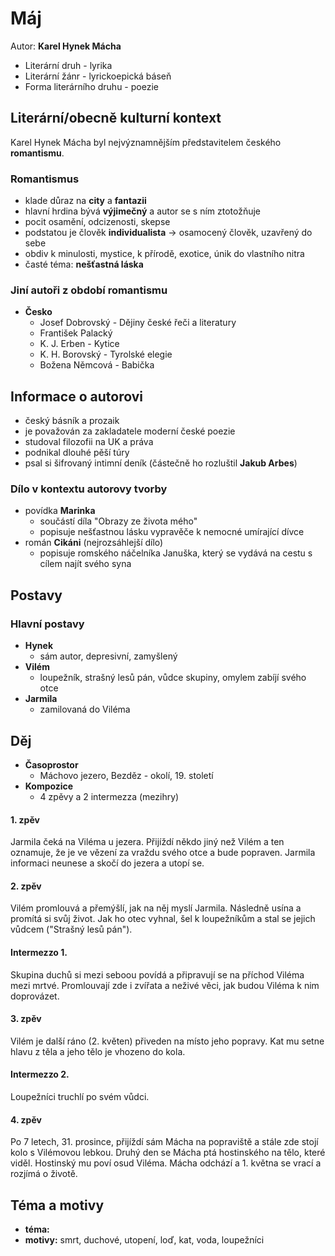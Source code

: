 # Máj

Autor: **Karel Hynek Mácha**

 - Literární druh - lyrika
 - Literární žánr - lyrickoepická báseň
 - Forma literárního druhu - poezie

## Literární/obecně kulturní kontext

Karel Hynek Mácha byl nejvýznamnějším představitelem českého **romantismu**.

### Romantismus
 - klade důraz na **city** a **fantazii**
 - hlavní hrdina bývá **výjimečný** a autor se s ním ztotožňuje
 - pocit osamění, odcizenosti, skepse
 - podstatou je člověk **individualista** -> osamocený člověk, uzavřený do sebe
 - obdiv k minulosti, mystice, k přírodě, exotice, únik do vlastního nitra
 - časté téma: **nešťastná láska**

### Jiní autoři z období romantismu
 - **Česko**
   - Josef Dobrovský - Dějiny české řeči a literatury
   - František Palacký 
   - K. J. Erben - Kytice
   - K. H. Borovský - Tyrolské elegie
   - Božena Němcová - Babička

## Informace o autorovi
 - český básník a prozaik
 - je považován za zakladatele moderní české poezie
 - studoval filozofii na UK a práva
 - podnikal dlouhé pěší túry
 - psal si šifrovaný intimní deník (částečně ho rozluštil **Jakub Arbes**)

### Dílo v kontextu autorovy tvorby
 - povídka **Marinka**
   - součástí díla "Obrazy ze života mého"
   - popisuje nešťastnou lásku vypravěče k nemocné umírající dívce
 - román **Cikáni** (nejrozsáhlejší dílo)
   - popisuje romského náčelníka Januška, který se vydává na cestu s cílem najít svého syna

## Postavy

### Hlavní postavy 
 - **Hynek**
   - sám autor, depresivní, zamyšlený
 - **Vilém**
   - loupežník, strašný lesů pán, vůdce skupiny, omylem zabíjí svého otce
 - **Jarmila**
   - zamilovaná do Viléma

## Děj
 - **Časoprostor**
   - Máchovo jezero, Bezděz - okolí, 19. století
 - **Kompozice**
   - 4 zpěvy a 2 intermezza (mezihry)

#### 1. zpěv
Jarmila čeká na Viléma u jezera. Přijíždí někdo jiný než Vilém a ten oznamuje, že je ve vězení za vraždu svého otce a bude popraven. Jarmila informaci neunese a skočí do jezera a utopí se.

#### 2. zpěv
Vilém promlouvá a přemýšlí, jak na něj myslí Jarmila. Následně usína a promítá si svůj život. Jak ho otec vyhnal, šel k loupežníkům a stal se jejich vůdcem ("Strašný lesů pán").

#### Intermezzo 1.
Skupina duchů si mezi seboou povídá a připravují se na příchod Viléma mezi mrtvé. Promlouvají zde i zvířata a neživé věci, jak budou Viléma k nim doprovázet.

#### 3. zpěv
Vilém je další ráno (2. květen) přiveden na místo jeho popravy. Kat mu setne hlavu z těla a jeho tělo je vhozeno do kola.

#### Intermezzo 2.
Loupežníci truchlí po svém vůdci.

#### 4. zpěv
Po 7 letech, 31. prosince, přijíždí sám Mácha na popraviště a stále zde stojí kolo s Vilémovou lebkou. Druhý den se Mácha ptá hostinského na tělo, které viděl. Hostinský mu poví osud Viléma. Mácha odchází a 1. května se vrací a rozjímá o životě.

## Téma a motivy
 - **téma:**
 - **motivy:** smrt, duchové, utopení, loď, kat, voda, loupežníci
